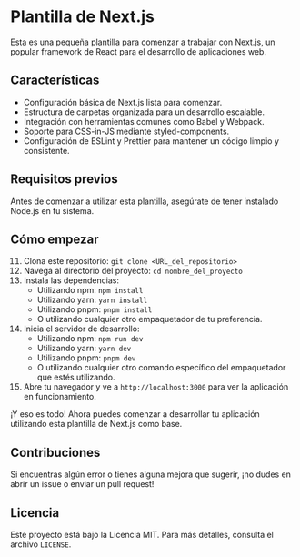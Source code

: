 # Plantilla de Next.js

Esta es una pequeña plantilla para comenzar a trabajar con Next.js, un popular framework de React para el desarrollo de aplicaciones web.

## Características

- Configuración básica de Next.js lista para comenzar.
- Estructura de carpetas organizada para un desarrollo escalable.
- Integración con herramientas comunes como Babel y Webpack.
- Soporte para CSS-in-JS mediante styled-components.
- Configuración de ESLint y Prettier para mantener un código limpio y consistente.

## Requisitos previos

Antes de comenzar a utilizar esta plantilla, asegúrate de tener instalado Node.js en tu sistema.

## Cómo empezar

11. Clona este repositorio: `git clone <URL_del_repositorio>`
2. Navega al directorio del proyecto: `cd nombre_del_proyecto`
3. Instala las dependencias:
   - Utilizando npm: `npm install`
   - Utilizando yarn: `yarn install`
   - Utilizando pnpm: `pnpm install`
   - O utilizando cualquier otro empaquetador de tu preferencia.
4. Inicia el servidor de desarrollo:
   - Utilizando npm: `npm run dev`
   - Utilizando yarn: `yarn dev`
   - Utilizando pnpm: `pnpm dev`
   - O utilizando cualquier otro comando específico del empaquetador que estés utilizando.
5. Abre tu navegador y ve a `http://localhost:3000` para ver la aplicación en funcionamiento.

¡Y eso es todo! Ahora puedes comenzar a desarrollar tu aplicación utilizando esta plantilla de Next.js como base.

## Contribuciones

Si encuentras algún error o tienes alguna mejora que sugerir, ¡no dudes en abrir un issue o enviar un pull request!

## Licencia

Este proyecto está bajo la Licencia MIT. Para más detalles, consulta el archivo `LICENSE`.
